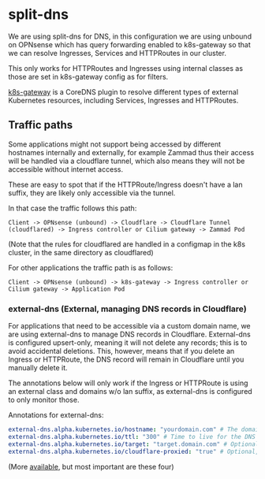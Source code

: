 # split-dns

We are using split-dns for DNS, in this configuration we are using unbound on OPNsense which has query forwarding
enabled to k8s-gateway so that we can resolve Ingresses, Services and HTTPRoutes in our cluster.

This only works for HTTPRoutes and Ingresses using internal classes as those are set in k8s-gateway config as for filters.

[k8s-gateway](https://github.com/k8s-gateway/k8s_gateway) is a CoreDNS plugin to resolve different types of external Kubernetes resources, including Services, Ingresses and HTTPRoutes.


## Traffic paths

Some applications might not support being accessed by different hostnames internally and externally, for example Zammad
thus their access will be handled via a cloudflare tunnel, which also means they will not be accessible without internet access.

These are easy to spot that if the HTTPRoute/Ingress doesn't have a lan suffix, they are likely only accessible via the tunnel.

In that case the traffic follows this path:
```
Client -> OPNsense (unbound) -> Cloudflare -> Cloudflare Tunnel (cloudflared) -> Ingress controller or Cilium gateway -> Zammad Pod
```
(Note that the rules for cloudflared are handled in a configmap in the k8s cluster, in the same directory as cloudflared)

For other applications the traffic path is as follows:
```
Client -> OPNsense (unbound) -> k8s-gateway -> Ingress controller or Cilium gateway -> Application Pod
```



### external-dns (External, managing DNS records in Cloudflare)

For applications that need to be accessible via a custom domain name, we are using external-dns to manage DNS records in Cloudflare.
External-dns is configured upsert-only, meaning it will not delete any records; this is to avoid accidental deletions.
This, however, means that if you delete an Ingress or HTTPRoute, the DNS record will remain in Cloudflare until you manually delete it.

The annotations below will only work if the Ingress or HTTPRoute is using an external class and domains w/o lan suffix, as external-dns is configured to only monitor those.

Annotations for external-dns:
```yaml
external-dns.alpha.kubernetes.io/hostname: "yourdomain.com" # The domain name to create the DNS record for
external-dns.alpha.kubernetes.io/ttl: "300" # Time to live for the DNS record
external-dns.alpha.kubernetes.io/target: "target.domain.com" # Optional, if you want to point to a different domain via CNAME
external-dns.alpha.kubernetes.io/cloudflare-proxied: "true" # Optional, if you want to enable Cloudflare proxy, defaults to true in current config
```
(More [available](https://github.com/kubernetes-sigs/external-dns/blob/master/docs/annotations/annotations.md), but most important are these four)

